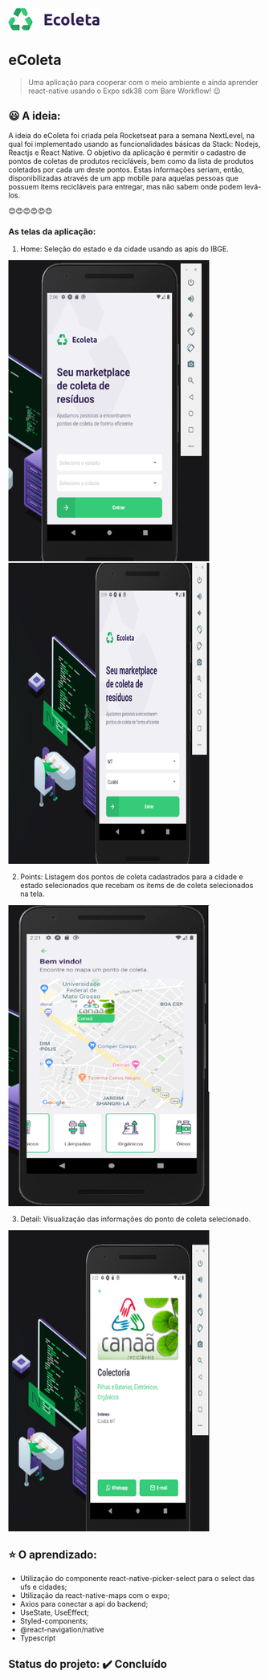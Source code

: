 <img src="https://github.com/camilaseasky/app-ecoleta/blob/master/src/assets/logo.png" />

# eColeta

> Uma aplicação para cooperar com o meio ambiente e ainda aprender react-native usando o Expo sdk38 com Bare Workflow!  :wink:


## :smiley: A ideia: 
A ideia do eColeta foi criada pela Rocketseat para a semana NextLevel, na qual foi implementado usando as funcionalidades básicas
da Stack: Nodejs, Reactjs e React Native.
O objetivo da aplicação é permitir o cadastro de pontos de coletas de produtos recicláveis, bem como da lista de produtos coletados
por cada um deste pontos. Estas informações seriam, então, disponibilizadas através de um app mobile para aquelas pessoas que possuem items recicláveis para
entregar, mas não sabem onde podem levá-los.


 :heart_eyes::heart_eyes::heart_eyes::heart_eyes::heart_eyes::heart_eyes:
 
 ### As telas da aplicação:
 1. Home: Seleção do estado e da cidade usando as apis do IBGE.
  
  <img src="https://github.com/camilaseasky/app-ecoleta/blob/master/docs/Home.png" width="400px" height="600px"/>
  <br />
  <img src="https://github.com/camilaseasky/app-ecoleta/blob/master/docs/Home_Selects.png" width="400px" height="600px"/>
  
    
  2. Points: Listagem dos pontos de coleta cadastrados para a cidade e estado selecionados que recebam os items de de coleta selecionados na tela.

  <img src="https://github.com/camilaseasky/app-ecoleta/blob/master/docs/Points.png" width="400px" height="600px" />
 
   
  3. Detail: Visualização das informações do ponto de coleta selecionado. 

  <img src="https://github.com/camilaseasky/app-ecoleta/blob/master/docs/Details.png" width="400px" height="600px" />
  
 
  
 ## :star: O aprendizado:
  
 *  Utilização do componente react-native-picker-select para o select das ufs e cidades;
 *  Utilização da react-native-maps com o expo;
 *  Axios para conectar a api do backend;
 *  UseState, UseEffect;
 *  Styled-components;
 *  @react-navigation/native
 *  Typescript
 
 
 
 ## Status do projeto:    :heavy_check_mark: Concluído


